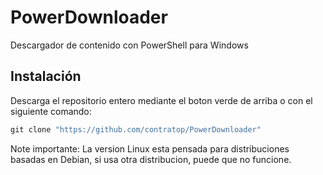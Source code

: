 # PowerDownloader
Descargador de contenido con PowerShell para Windows

## Instalación
Descarga el repositorio entero mediante el boton verde de arriba o con el siguiente comando:
```powershell
git clone "https://github.com/contratop/PowerDownloader"
```
Note importante: La version Linux esta pensada para distribuciones basadas en Debian, si usa otra distribucion, puede que no funcione.

